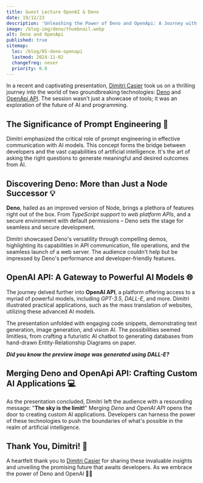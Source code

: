 ```yaml
---
title: Guest Lecture OpenAI & Deno
date: 19/12/23
description: 'Unleashing the Power of Deno and OpenApi: A Journey with Dimitri Casier'
image: /blog-img/deno/thumbnail.webp
alt: Deno and OpenApi
published: true
sitemap:
  loc: /blog/05-deno-openapi
  lastmod: 2024-11-02
  changefreq: never
  priority: 0.8
---
```


In a recent and captivating presentation, [Dimitri Casier](https://www.linkedin.com/in/dimitri-casier-b1b55356/?originalSubdomain=be) took us on a thrilling journey into the world of two groundbreaking technologies: [Deno](https://deno.com/) and [OpenApi API](https://openai.com/blog/openai-api). The session wasn't just a showcase of tools; it was an exploration of the future of AI and programming.

## The Significance of Prompt Engineering 🧠

Dimitri emphasized the critical role of prompt engineering in effective communication with AI models. This concept forms the bridge between developers and the vast capabilities of artificial intelligence. It's the art of asking the right questions to generate meaningful and desired outcomes from AI.

## Discovering Deno: More than Just a Node Successor 💡

**Deno**, hailed as an improved version of Node, brings a plethora of features right out of the box. From _TypeScript support_ to _web platform APIs_, and a secure environment with default permissions – Deno sets the stage for seamless and secure development.

Dimitri showcased Deno's versatility through compelling demos, highlighting its capabilities in API communication, file operations, and the seamless launch of a web server. The audience couldn't help but be impressed by Deno's performance and developer-friendly features.

## OpenAI API: A Gateway to Powerful AI Models 🌐

The journey delved further into **OpenAI API**, a platform offering access to a myriad of powerful models, including _GPT-3.5_, _DALL-E_, and more. Dimitri illustrated practical applications, such as the mass translation of websites, utilizing these advanced AI models.

The presentation unfolded with engaging code snippets, demonstrating text generation, image generation, and vision AI. The possibilities seemed limitless, from crafting a futuristic AI chatbot to generating databases from hand-drawn Entity-Relationship Diagrams on paper.

**_Did you know the preview image was generated using DALL-E?_**

## Merging Deno and OpenApi API: Crafting Custom AI Applications 💻

As the presentation concluded, Dimitri left the audience with a resounding message: "**The sky is the limit!**" Merging _Deno_ and _OpenAI API_ opens the door to creating custom AI applications. Developers can harness the power of these technologies to push the boundaries of what's possible in the realm of artificial intelligence.

## Thank You, Dimitri! 👏

A heartfelt thank you to [Dimitri Casier](https://www.linkedin.com/in/dimitri-casier-b1b55356/?originalSubdomain=be) for sharing these invaluable insights and unveiling the promising future that awaits developers. As we embrace the power of Deno and OpenAI 🌟🚀
